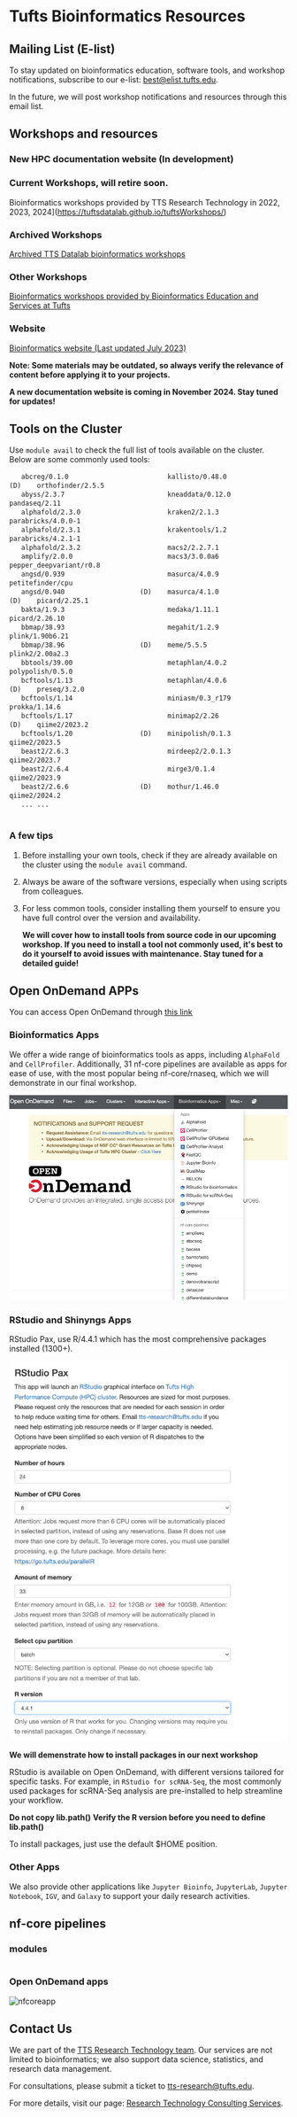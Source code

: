 # Tufts Bioinformatics Resources



## Mailing List (E-list)

To stay updated on bioinformatics education, software tools, and workshop notifications, subscribe to our e-list: [best@elist.tufts.edu](https://elist.tufts.edu/sympa/subscribe/best?previous_action=info).

In the future, we will post workshop notifications and resources through this email list.

## Workshops and resources
### New HPC documentation website (In development)

### Current Workshops, will retire soon. 

Bioinformatics workshops provided by TTS Research Technology in 2022, 2023, 2024](https://tuftsdatalab.github.io/tuftsWorkshops/)

### Archived Workshops

[Archived TTS Datalab bioinformatics workshops](https://tuftsdatalab.github.io/Research_Technology_Bioinformatics/)

### Other Workshops

[Bioinformatics workshops provided by Bioinformatics Education and Services at Tufts](https://best-tufts.github.io/bioinformatics_workshops/)

### Website

[Bioinformatics website (Last updated July 2023)](https://it.tufts.edu/bioinformatics) 



**Note: Some materials may be outdated, so always verify the relevance of content before applying it to your projects.**

**A new documentation website is coming in November 2024. Stay tuned for updates!**



## Tools on the Cluster

Use `module avail` to check the full list of tools available on the cluster. Below are some commonly used tools:

```
   abcreg/0.1.0                         kallisto/0.48.0                     (D)    orthofinder/2.5.5          
   abyss/2.3.7                          kneaddata/0.12.0                           pandaseq/2.11
   alphafold/2.3.0                      kraken2/2.1.3                              parabricks/4.0.0-1
   alphafold/2.3.1                      krakentools/1.2                            parabricks/4.2.1-1         
   alphafold/2.3.2                      macs2/2.2.7.1                        
   amplify/2.0.0                        macs3/3.0.0a6                              pepper_deepvariant/r0.8    
   angsd/0.939                          masurca/4.0.9                              petitefinder/cpu
   angsd/0.940                   (D)    masurca/4.1.0                       (D)    picard/2.25.1
   bakta/1.9.3                          medaka/1.11.1                              picard/2.26.10              
   bbmap/38.93                          megahit/1.2.9                              plink/1.90b6.21            
   bbmap/38.96                   (D)    meme/5.5.5                                 plink2/2.00a2.3
   bbtools/39.00                        metaphlan/4.0.2                            polypolish/0.5.0
   bcftools/1.13                        metaphlan/4.0.6                     (D)    preseq/3.2.0
   bcftools/1.14                        miniasm/0.3_r179                           prokka/1.14.6
   bcftools/1.17                        minimap2/2.26                       (D)    qiime2/2023.2
   bcftools/1.20                 (D)    minipolish/0.1.3                           qiime2/2023.5
   beast2/2.6.3                         mirdeep2/2.0.1.3                           qiime2/2023.7
   beast2/2.6.4                         mirge3/0.1.4                               qiime2/2023.9
   beast2/2.6.6                  (D)    mothur/1.46.0                              qiime2/2024.2             
   ... ...
 
```

### A few tips

1. Before installing your own tools, check if they are already available on the cluster using the `module avail` command.

2. Always be aware of the software versions, especially when using scripts from colleagues.

3. For less common tools, consider installing them yourself to ensure you have full control over the version and availability.

   **We will cover how to install tools from source code in our upcoming workshop. If you need to install a tool not commonly used, it's best to do it yourself to avoid issues with maintenance. Stay tuned for a detailed guide!**



## Open OnDemand APPs

You can access Open OnDemand through [this link]( https://ondemand.pax.tufts.edu/ )



### Bioinformatics Apps

We offer a wide range of bioinformatics tools as apps, including `AlphaFold` and `CellProfiler`. Additionally, 31 nf-core pipelines are available as apps for ease of use, with the most popular being nf-core/rnaseq, which we will demonstrate in our final workshop.

![bio app](images/bioapp.png)

### RStudio and Shinyngs Apps

RStudio Pax, use R/4.4.1 which has the most comprehensive packages installed (1300+). 

![RStudio Pax screenshot](images/rstudio_pax.png)

**We will demenstrate how to install packages in our next workshop**

RStudio is available on Open OnDemand, with different versions tailored for specific tasks. For example, in `RStudio for scRNA-Seq`, the most commonly used packages for scRNA-Seq analysis are pre-installed to help streamline your workflow.

**Do not copy lib.path()**
**Verify the R version before you need to define lib.path()**

To install packages, just use the default $HOME position. 

### Other Apps

We also provide other applications like `Jupyter Bioinfo`, `JupyterLab`, `Jupyter Notebook`, `IGV`, and `Galaxy` to support your daily research activities.


## nf-core pipelines

### modules
```

```

### Open OnDemand apps
![nfcoreapp](nfcoreapp.png)

## Contact Us

We are part of the [TTS Research Technology team]( https://it.tufts.edu/research-technology-team). Our services are not limited to bioinformatics; we also support data science, statistics, and research data management.

For consultations, please submit a ticket to [tts-research@tufts.edu](mailto:tts-research@tufts.edu).

For more details, visit our page: [Research Technology Consulting Services](https://it.tufts.edu/research-technology/research-technology-consulting-services).










